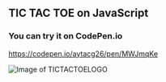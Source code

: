 ## TIC TAC TOE on JavaScript

### You can try it on CodePen.io

https://codepen.io/aytacg26/pen/MWJmqKe


![Image of TICTACTOELOGO](https://i.ibb.co/K2qYj2t/repository-open-graph-template.png)

